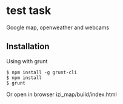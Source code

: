 # test task

Google map, openweather and webcams

## Installation

Using with grunt

    $ npm install -g grunt-cli
    $ npm install
    $ grunt

Or open in browser izi_map/build/index.html

